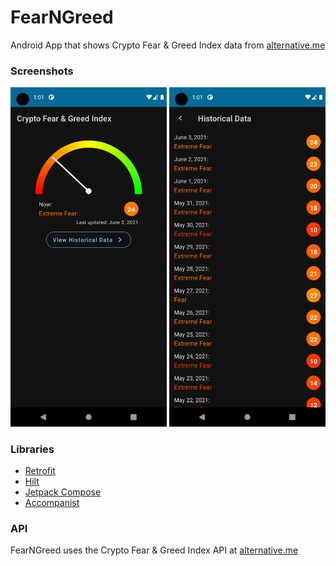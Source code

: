 # FearNGreed
Android App that shows Crypto Fear & Greed Index data from [alternative.me](https://alternative.me/crypto/fear-and-greed-index/)

### Screenshots
<img src=./screenshots/current_index.png width=250/> <img src=./screenshots/all_indexes.png width=250/>

### Libraries
* [Retrofit](https://square.github.io/retrofit/)
* [Hilt](https://dagger.dev/hilt/)
* [Jetpack Compose](https://developer.android.com/jetpack/compose)
* [Accompanist](https://github.com/google/accompanist)

### API
FearNGreed uses the Crypto Fear & Greed Index API at [alternative.me](https://alternative.me/crypto/fear-and-greed-index/#api)
